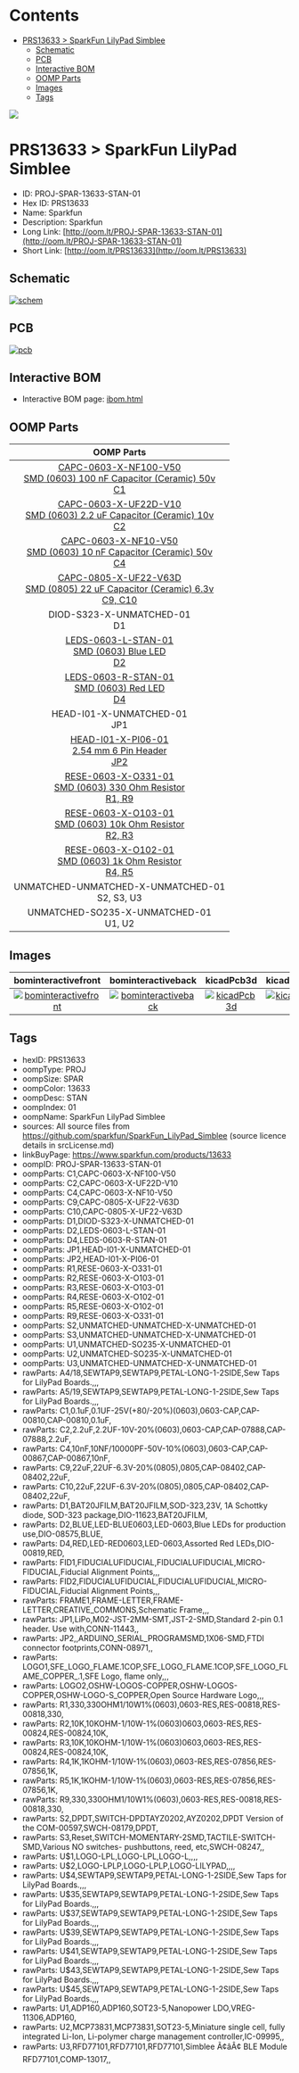 



Contents
========

* [PRS13633 > SparkFun LilyPad Simblee](#prs13633--sparkfun-lilypad-simblee)
	* [Schematic](#schematic)
	* [PCB](#pcb)
	* [Interactive BOM](#interactive-bom)
	* [OOMP Parts](#oomp-parts)
	* [Images](#images)
	* [Tags](#tags)
  
![][im]
# PRS13633 > SparkFun LilyPad Simblee

- ID: PROJ-SPAR-13633-STAN-01
- Hex ID: PRS13633
- Name: Sparkfun
- Description: Sparkfun
- Long Link: [http://oom.lt/PROJ-SPAR-13633-STAN-01](http://oom.lt/PROJ-SPAR-13633-STAN-01)
- Short Link: [http://oom.lt/PRS13633](http://oom.lt/PRS13633)

## Schematic
  
[![schem](eagleSchemImage.png)](eagleSchemImage.png)
## PCB
  
[![pcb](eagleImage.png)](eagleImage.png)
## Interactive BOM

- Interactive BOM page: [ibom.html](https://htmlpreview.github.io/?https://github.com/oomlout/oomlout_OOMP_projects/blob/main/PROJ-SPAR-13633-STAN-01/kicad/bom/ibom.html)

## OOMP Parts
  

|OOMP Parts|
| :---: |
|[CAPC-0603-X-NF100-V50<br> SMD (0603) 100 nF Capacitor (Ceramic) 50v<br> C1](https://github.com/oomlout/oomlout_OOMP_parts/tree/main/CAPC-0603-X-NF100-V50/)|
|[CAPC-0603-X-UF22D-V10<br> SMD (0603) 2.2 uF Capacitor (Ceramic) 10v<br> C2](https://github.com/oomlout/oomlout_OOMP_parts/tree/main/CAPC-0603-X-UF22D-V10/)|
|[CAPC-0603-X-NF10-V50<br> SMD (0603) 10 nF Capacitor (Ceramic) 50v<br> C4](https://github.com/oomlout/oomlout_OOMP_parts/tree/main/CAPC-0603-X-NF10-V50/)|
|[CAPC-0805-X-UF22-V63D<br> SMD (0805) 22 uF Capacitor (Ceramic) 6.3v<br> C9, C10](https://github.com/oomlout/oomlout_OOMP_parts/tree/main/CAPC-0805-X-UF22-V63D/)|
|DIOD-S323-X-UNMATCHED-01<BR>D1|
|[LEDS-0603-L-STAN-01<br> SMD (0603) Blue LED<br> D2](https://github.com/oomlout/oomlout_OOMP_parts/tree/main/LEDS-0603-L-STAN-01/)|
|[LEDS-0603-R-STAN-01<br> SMD (0603) Red LED<br> D4](https://github.com/oomlout/oomlout_OOMP_parts/tree/main/LEDS-0603-R-STAN-01/)|
|HEAD-I01-X-UNMATCHED-01<BR>JP1|
|[HEAD-I01-X-PI06-01<br> 2.54 mm 6 Pin Header<br> JP2](https://github.com/oomlout/oomlout_OOMP_parts/tree/main/HEAD-I01-X-PI06-01/)|
|[RESE-0603-X-O331-01<br> SMD (0603) 330 Ohm Resistor<br> R1, R9](https://github.com/oomlout/oomlout_OOMP_parts/tree/main/RESE-0603-X-O331-01/)|
|[RESE-0603-X-O103-01<br> SMD (0603) 10k Ohm Resistor<br> R2, R3](https://github.com/oomlout/oomlout_OOMP_parts/tree/main/RESE-0603-X-O103-01/)|
|[RESE-0603-X-O102-01<br> SMD (0603) 1k Ohm Resistor<br> R4, R5](https://github.com/oomlout/oomlout_OOMP_parts/tree/main/RESE-0603-X-O102-01/)|
|UNMATCHED-UNMATCHED-X-UNMATCHED-01<BR>S2, S3, U3|
|UNMATCHED-SO235-X-UNMATCHED-01<BR>U1, U2|

## Images
  
  

|bominteractivefront|bominteractiveback|kicadPcb3d|kicadPcb3dFront|kicadPcb3dBack|eagleImage|eagleSchemImage|
| :---: | :---: | :---: | :---: | :---: | :---: | :---: |
|[![bominteractivefront](bomFront_140.png)](bomFront.png)|[![bominteractiveback](bomBack_140.png)](bomBack.png)|[![kicadPcb3d](kicadPcb3d_140.png)](kicadPcb3d.png)|[![kicadPcb3dFront](kicadPcb3dFront_140.png)](kicadPcb3dFront.png)|[![kicadPcb3dBack](kicadPcb3dBack_140.png)](kicadPcb3dBack.png)|[![eagleImage](eagleImage_140.png)](eagleImage.png)|[![eagleSchemImage](eagleSchemImage_140.png)](eagleSchemImage.png)|

## Tags

- hexID: PRS13633
- oompType: PROJ
- oompSize: SPAR
- oompColor: 13633
- oompDesc: STAN
- oompIndex: 01
- oompName: SparkFun LilyPad Simblee
- sources: All source files from https://github.com/sparkfun/SparkFun_LilyPad_Simblee (source licence details in srcLicense.md)
- linkBuyPage: https://www.sparkfun.com/products/13633
- oompID: PROJ-SPAR-13633-STAN-01
- oompParts: C1,CAPC-0603-X-NF100-V50
- oompParts: C2,CAPC-0603-X-UF22D-V10
- oompParts: C4,CAPC-0603-X-NF10-V50
- oompParts: C9,CAPC-0805-X-UF22-V63D
- oompParts: C10,CAPC-0805-X-UF22-V63D
- oompParts: D1,DIOD-S323-X-UNMATCHED-01
- oompParts: D2,LEDS-0603-L-STAN-01
- oompParts: D4,LEDS-0603-R-STAN-01
- oompParts: JP1,HEAD-I01-X-UNMATCHED-01
- oompParts: JP2,HEAD-I01-X-PI06-01
- oompParts: R1,RESE-0603-X-O331-01
- oompParts: R2,RESE-0603-X-O103-01
- oompParts: R3,RESE-0603-X-O103-01
- oompParts: R4,RESE-0603-X-O102-01
- oompParts: R5,RESE-0603-X-O102-01
- oompParts: R9,RESE-0603-X-O331-01
- oompParts: S2,UNMATCHED-UNMATCHED-X-UNMATCHED-01
- oompParts: S3,UNMATCHED-UNMATCHED-X-UNMATCHED-01
- oompParts: U1,UNMATCHED-SO235-X-UNMATCHED-01
- oompParts: U2,UNMATCHED-SO235-X-UNMATCHED-01
- oompParts: U3,UNMATCHED-UNMATCHED-X-UNMATCHED-01
- rawParts: A4/18,SEWTAP9,SEWTAP9,PETAL-LONG-1-2SIDE,Sew Taps for LilyPad Boards.,,,
- rawParts: A5/19,SEWTAP9,SEWTAP9,PETAL-LONG-1-2SIDE,Sew Taps for LilyPad Boards.,,,
- rawParts: C1,0.1uF,0.1UF-25V(+80/-20%)(0603),0603-CAP,CAP-00810,CAP-00810,0.1uF,
- rawParts: C2,2.2uF,2.2UF-10V-20%(0603),0603-CAP,CAP-07888,CAP-07888,2.2uF,
- rawParts: C4,10nF,10NF/10000PF-50V-10%(0603),0603-CAP,CAP-00867,CAP-00867,10nF,
- rawParts: C9,22uF,22UF-6.3V-20%(0805),0805,CAP-08402,CAP-08402,22uF,
- rawParts: C10,22uF,22UF-6.3V-20%(0805),0805,CAP-08402,CAP-08402,22uF,
- rawParts: D1,BAT20JFILM,BAT20JFILM,SOD-323,23V, 1A Schottky diode, SOD-323 package,DIO-11623,BAT20JFILM,
- rawParts: D2,BLUE,LED-BLUE0603,LED-0603,Blue LEDs for production use,DIO-08575,BLUE,
- rawParts: D4,RED,LED-RED0603,LED-0603,Assorted Red LEDs,DIO-00819,RED,
- rawParts: FID1,FIDUCIALUFIDUCIAL,FIDUCIALUFIDUCIAL,MICRO-FIDUCIAL,Fiducial Alignment Points,,,
- rawParts: FID2,FIDUCIALUFIDUCIAL,FIDUCIALUFIDUCIAL,MICRO-FIDUCIAL,Fiducial Alignment Points,,,
- rawParts: FRAME1,FRAME-LETTER,FRAME-LETTER,CREATIVE_COMMONS,Schematic Frame,,,
- rawParts: JP1,LiPo,M02-JST-2MM-SMT,JST-2-SMD,Standard 2-pin 0.1 header. Use with,CONN-11443,,
- rawParts: JP2,,ARDUINO_SERIAL_PROGRAMSMD,1X06-SMD,FTDI connector footprints,CONN-08971,,
- rawParts: LOGO1,SFE_LOGO_FLAME.1COP,SFE_LOGO_FLAME.1COP,SFE_LOGO_FLAME_COPPER_.1,SFE Logo, flame only,,,
- rawParts: LOGO2,OSHW-LOGOS-COPPER,OSHW-LOGOS-COPPER,OSHW-LOGO-S_COPPER,Open Source Hardware Logo,,,
- rawParts: R1,330,330OHM1/10W1%(0603),0603-RES,RES-00818,RES-00818,330,
- rawParts: R2,10K,10KOHM-1/10W-1%(0603)0603,0603-RES,RES-00824,RES-00824,10K,
- rawParts: R3,10K,10KOHM-1/10W-1%(0603)0603,0603-RES,RES-00824,RES-00824,10K,
- rawParts: R4,1K,1KOHM-1/10W-1%(0603),0603-RES,RES-07856,RES-07856,1K,
- rawParts: R5,1K,1KOHM-1/10W-1%(0603),0603-RES,RES-07856,RES-07856,1K,
- rawParts: R9,330,330OHM1/10W1%(0603),0603-RES,RES-00818,RES-00818,330,
- rawParts: S2,DPDT,SWITCH-DPDTAYZ0202,AYZ0202,DPDT Version of the COM-00597,SWCH-08179,DPDT,
- rawParts: S3,Reset,SWITCH-MOMENTARY-2SMD,TACTILE-SWITCH-SMD,Various NO switches- pushbuttons, reed, etc,SWCH-08247,,
- rawParts: U$1,LOGO-LPL,LOGO-LPL,LOGO-L,,,,
- rawParts: U$2,LOGO-LPLP,LOGO-LPLP,LOGO-LILYPAD,,,,
- rawParts: U$4,SEWTAP9,SEWTAP9,PETAL-LONG-1-2SIDE,Sew Taps for LilyPad Boards.,,,
- rawParts: U$35,SEWTAP9,SEWTAP9,PETAL-LONG-1-2SIDE,Sew Taps for LilyPad Boards.,,,
- rawParts: U$37,SEWTAP9,SEWTAP9,PETAL-LONG-1-2SIDE,Sew Taps for LilyPad Boards.,,,
- rawParts: U$39,SEWTAP9,SEWTAP9,PETAL-LONG-1-2SIDE,Sew Taps for LilyPad Boards.,,,
- rawParts: U$41,SEWTAP9,SEWTAP9,PETAL-LONG-1-2SIDE,Sew Taps for LilyPad Boards.,,,
- rawParts: U$43,SEWTAP9,SEWTAP9,PETAL-LONG-1-2SIDE,Sew Taps for LilyPad Boards.,,,
- rawParts: U$45,SEWTAP9,SEWTAP9,PETAL-LONG-1-2SIDE,Sew Taps for LilyPad Boards.,,,
- rawParts: U1,ADP160,ADP160,SOT23-5,Nanopower LDO,VREG-11306,ADP160,
- rawParts: U2,MCP73831,MCP73831,SOT23-5,Miniature single cell, fully integrated Li-Ion, Li-polymer charge management controller,IC-09995,,
- rawParts: U3,RFD77101,RFD77101,RFD77101,Simblee Ã¢âÂ¢ BLE Module RFD77101,COMP-13017,,



[im]: kicadPcb3d_450.png
